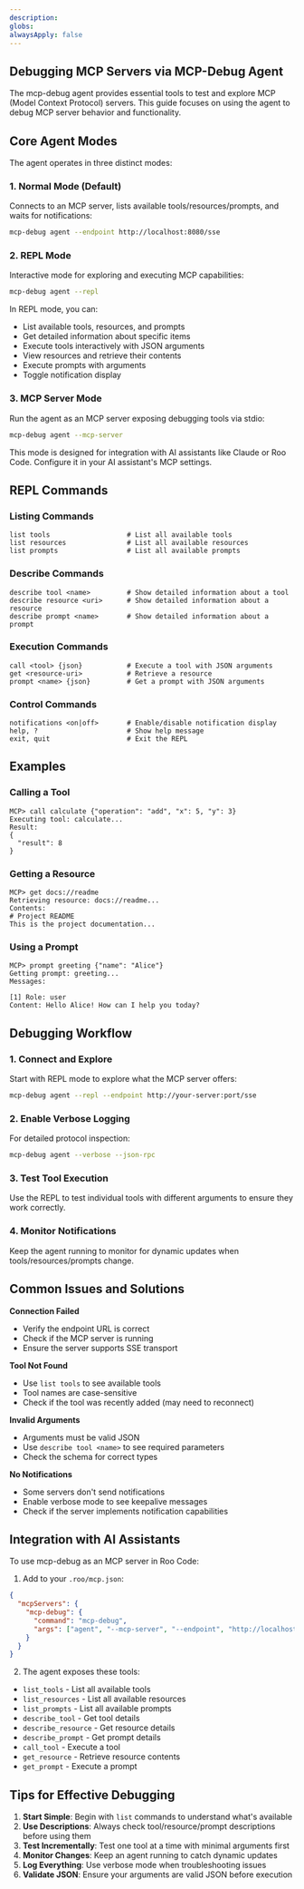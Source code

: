```yaml
---
description: 
globs: 
alwaysApply: false
---
```

## Debugging MCP Servers via MCP-Debug Agent

The mcp-debug agent provides essential tools to test and explore MCP (Model Context Protocol) servers. This guide focuses on using the agent to debug MCP server behavior and functionality.

## Core Agent Modes

The agent operates in three distinct modes:

### 1. Normal Mode (Default)
Connects to an MCP server, lists available tools/resources/prompts, and waits for notifications:
```bash
mcp-debug agent --endpoint http://localhost:8080/sse
```

### 2. REPL Mode
Interactive mode for exploring and executing MCP capabilities:
```bash
mcp-debug agent --repl
```

In REPL mode, you can:
- List available tools, resources, and prompts
- Get detailed information about specific items
- Execute tools interactively with JSON arguments
- View resources and retrieve their contents
- Execute prompts with arguments
- Toggle notification display

### 3. MCP Server Mode
Run the agent as an MCP server exposing debugging tools via stdio:
```bash
mcp-debug agent --mcp-server
```

This mode is designed for integration with AI assistants like Claude or Roo Code. Configure it in your AI assistant's MCP settings.

## REPL Commands

### Listing Commands
```
list tools                   # List all available tools
list resources               # List all available resources  
list prompts                 # List all available prompts
```

### Describe Commands
```
describe tool <name>         # Show detailed information about a tool
describe resource <uri>      # Show detailed information about a resource
describe prompt <name>       # Show detailed information about a prompt
```

### Execution Commands
```
call <tool> {json}           # Execute a tool with JSON arguments
get <resource-uri>           # Retrieve a resource
prompt <name> {json}         # Get a prompt with JSON arguments
```

### Control Commands
```
notifications <on|off>       # Enable/disable notification display
help, ?                      # Show help message
exit, quit                   # Exit the REPL
```

## Examples

### Calling a Tool
```
MCP> call calculate {"operation": "add", "x": 5, "y": 3}
Executing tool: calculate...
Result:
{
  "result": 8
}
```

### Getting a Resource
```
MCP> get docs://readme
Retrieving resource: docs://readme...
Contents:
# Project README
This is the project documentation...
```

### Using a Prompt
```
MCP> prompt greeting {"name": "Alice"}
Getting prompt: greeting...
Messages:

[1] Role: user
Content: Hello Alice! How can I help you today?
```

## Debugging Workflow

### 1. Connect and Explore
Start with REPL mode to explore what the MCP server offers:
```bash
mcp-debug agent --repl --endpoint http://your-server:port/sse
```

### 2. Enable Verbose Logging
For detailed protocol inspection:
```bash
mcp-debug agent --verbose --json-rpc
```

### 3. Test Tool Execution
Use the REPL to test individual tools with different arguments to ensure they work correctly.

### 4. Monitor Notifications
Keep the agent running to monitor for dynamic updates when tools/resources/prompts change.

## Common Issues and Solutions

**Connection Failed**
- Verify the endpoint URL is correct
- Check if the MCP server is running
- Ensure the server supports SSE transport

**Tool Not Found**
- Use `list tools` to see available tools
- Tool names are case-sensitive
- Check if the tool was recently added (may need to reconnect)

**Invalid Arguments**
- Arguments must be valid JSON
- Use `describe tool <name>` to see required parameters
- Check the schema for correct types

**No Notifications**
- Some servers don't send notifications
- Enable verbose mode to see keepalive messages
- Check if the server implements notification capabilities

## Integration with AI Assistants

To use mcp-debug as an MCP server in Roo Code:

1. Add to your `.roo/mcp.json`:
```json
{
  "mcpServers": {
    "mcp-debug": {
      "command": "mcp-debug",
      "args": ["agent", "--mcp-server", "--endpoint", "http://localhost:8080/sse"]
    }
  }
}
```

2. The agent exposes these tools:
- `list_tools` - List all available tools
- `list_resources` - List all available resources  
- `list_prompts` - List all available prompts
- `describe_tool` - Get tool details
- `describe_resource` - Get resource details
- `describe_prompt` - Get prompt details
- `call_tool` - Execute a tool
- `get_resource` - Retrieve resource contents
- `get_prompt` - Execute a prompt

## Tips for Effective Debugging

1. **Start Simple**: Begin with `list` commands to understand what's available
2. **Use Descriptions**: Always check tool/resource/prompt descriptions before using them
3. **Test Incrementally**: Test one tool at a time with minimal arguments first
4. **Monitor Changes**: Keep an agent running to catch dynamic updates
5. **Log Everything**: Use verbose mode when troubleshooting issues
6. **Validate JSON**: Ensure your arguments are valid JSON before execution
